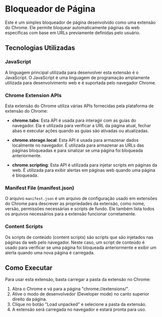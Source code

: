 # Bloqueador de Página

Este é um simples bloqueador de página desenvolvido como uma extensão do Chrome. Ele permite bloquear automaticamente páginas da web específicas com base em URLs previamente definidas pelo usuário.

## Tecnologias Utilizadas

### JavaScript

A linguagem principal utilizada para desenvolver esta extensão é o JavaScript. O JavaScript é uma linguagem de programação amplamente utilizada para desenvolvimento web e é suportada pelo navegador Chrome.

### Chrome Extension APIs

Esta extensão do Chrome utiliza várias APIs fornecidas pela plataforma de extensão do Chrome:

- **chrome.tabs**: Esta API é usada para interagir com as guias do navegador. Ela é utilizada para verificar a URL da página atual, fechar abas e executar ações quando as guias são ativadas ou atualizadas.

- **chrome.storage.local**: Esta API é usada para armazenar dados localmente no navegador. É utilizada para armazenar as URLs das páginas bloqueadas e para sinalizar se uma página foi bloqueada anteriormente.

- **chrome.scripting**: Esta API é utilizada para injetar scripts em páginas da web. É utilizada para exibir alertas em páginas web quando uma página é bloqueada.

### Manifest File (manifest.json)

O arquivo `manifest.json` é um arquivo de configuração usado em extensões do Chrome para descrever as propriedades da extensão, como nome, versão, permissões necessárias e scripts de fundo. Ele também lista todos os arquivos necessários para a extensão funcionar corretamente.

### Content Scripts

Os scripts de conteúdo (content scripts) são scripts que são injetados nas páginas da web pelo navegador. Neste caso, um script de conteúdo é usado para verificar se uma página foi bloqueada anteriormente e exibir um alerta quando uma nova página é carregada.

## Como Executar

Para usar esta extensão, basta carregar a pasta da extensão no Chrome:

1. Abra o Chrome e vá para a página "chrome://extensions/".
2. Ative o modo de desenvolvedor (Developer mode) no canto superior direito da página.
3. Clique no botão "Load unpacked" e selecione a pasta da extensão.
4. A extensão será carregada no navegador e estará pronta para uso.

